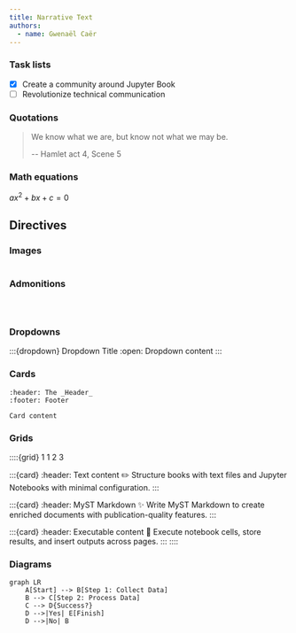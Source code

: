 ```yaml
---
title: Narrative Text
authors:
  - name: Gwenaël Caër
---
```


### Task lists

- [x] Create a community around Jupyter Book
- [ ] Revolutionize technical communication

### Quotations

> We know what we are, but know not what we may be.
>
> -- Hamlet act 4, Scene 5

### Math equations

$ax^2 + bx + c = 0$


## Directives

### Images

```{image} https://www.odatis-ocean.fr/fileadmin/user_upload/Logo-Odatis_fullsize.png
```

### Admonitions

```{note}
```

```{tip}
```

```{warning}
```

### Dropdowns

:::{dropdown} Dropdown Title
:open:
Dropdown content
:::

### Cards

```{card} Card title
:header: The _Header_
:footer: Footer

Card content
```

### Grids

::::{grid} 1 1 2 3

:::{card}
:header: Text content ✏️
Structure books with text files and Jupyter Notebooks with minimal configuration.
:::

:::{card}
:header: MyST Markdown ✨
Write MyST Markdown to create enriched documents with publication-quality features.
:::

:::{card}
:header: Executable content 🔁
Execute notebook cells, store results, and insert outputs across pages.
:::
::::

### Diagrams

```{mermaid}
graph LR
    A[Start] --> B[Step 1: Collect Data]
    B --> C[Step 2: Process Data]
    C --> D{Success?}
    D -->|Yes| E[Finish]
    D -->|No| B
```